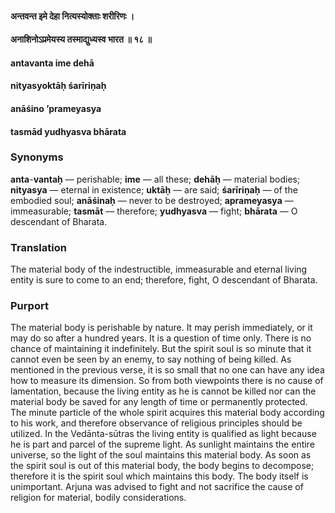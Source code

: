 #### अन्तवन्त इमे देहा नित्यस्योक्ताः शरीरिणः ।
#### अनाशिनोऽप्रमेयस्य तस्माद्युध्यस्व भारत ॥ १८ ॥

#### antavanta ime dehā
#### nityasyoktāḥ śarīriṇaḥ
#### anāśino ’prameyasya
#### tasmād yudhyasva bhārata

### Synonyms

**anta**-**vantaḥ** — perishable; **ime** — all these; **dehāḥ** — material bodies; **nityasya** — eternal in existence; **uktāḥ** — are said; **śarīriṇaḥ** — of the embodied soul; **anāśinaḥ** — never to be destroyed; **aprameyasya** — immeasurable; **tasmāt** — therefore; **yudhyasva** — fight; **bhārata** — O descendant of Bharata.

### Translation

The material body of the indestructible, immeasurable and eternal living entity is sure to come to an end; therefore, fight, O descendant of Bharata.

### Purport

The material body is perishable by nature. It may perish immediately, or it may do so after a hundred years. It is a question of time only. There is no chance of maintaining it indefinitely. But the spirit soul is so minute that it cannot even be seen by an enemy, to say nothing of being killed. As mentioned in the previous verse, it is so small that no one can have any idea how to measure its dimension. So from both viewpoints there is no cause of lamentation, because the living entity as he is cannot be killed nor can the material body be saved for any length of time or permanently protected. The minute particle of the whole spirit acquires this material body according to his work, and therefore observance of religious principles should be utilized. In the Vedānta-sūtras the living entity is qualified as light because he is part and parcel of the supreme light. As sunlight maintains the entire universe, so the light of the soul maintains this material body. As soon as the spirit soul is out of this material body, the body begins to decompose; therefore it is the spirit soul which maintains this body. The body itself is unimportant. Arjuna was advised to fight and not sacrifice the cause of religion for material, bodily considerations.